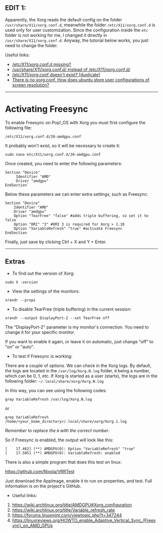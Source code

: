 ## EDIT 1: 

Apparently, the Xorg reads the default config on the folder `/usr/share/X11/xorg.conf.d`, meanwhile the folder `/etc/X11/xorg.conf.d` is used only for user customization. Since the configuration inside the `etc` folder is not working for me, I changed it directly in `/usr/share/X11/xorg.conf.d`. Anyway, the tutorial below works, you just need to change the folder.

Useful links:

- [/etc/X11/xorg.conf.d missing?](https://unix.stackexchange.com/questions/176870/etc-x11-xorg-conf-d-missing)
- [/usr/share/X11/xorg.conf.d/ instead of /etc/X11/xorg.conf.d/](https://bbs.archlinux.org/viewtopic.php?id=198719)
- [/etc/X11/xorg.conf doesn't exist? [duplicate]](https://askubuntu.com/questions/25746/etc-x11-xorg-conf-doesnt-exist)
- [There is no xorg.conf. How does ubuntu store user configurations of screen resolution?](https://askubuntu.com/questions/1122374/there-is-no-xorg-conf-how-does-ubuntu-store-user-configurations-of-screen-resol)

---

# Activating Freesync

To enable Freesync on Pop!_OS with Xorg you must first configure the following file:

`/etc/X11/xorg.conf.d/20-amdgpu.conf`

It probably won't exist, so it will be necessary to create it:

`sudo nano etc/X11/xorg.conf.d/20-amdgpu.conf`

Once created, you need to enter the following parameters:

```
Section "Device"
     Identifier "AMD"
     Driver "amdgpu"
EndSection`
```

Below these parameters we can enter extra settings, such as Freesync:

```
Section "Device"
	Identifier "AMD"
	Driver "amdgpu"
	Option "TearFree" "false" #adds triple buffering, so set it to false
	Option "DRI" "3" #DRI 3 is required for Xorg > 1.18
	Option "VariableRefresh" "true" #activate Freesync
EndSection
```

Finally, just save by clicking Ctrl + X and Y + Enter.

---

## Extras

 - To find out the version of Xorg:

`sudo X -version`

- View the settings of the monitors:

`xrandr --props`

- To disable TearFree (triple buffering) in the current session:

`xrandr --output DisplayPort-2 --set TearFree off`

The "DisplayPort-2" parameter is my monitor's connection. You need to change it for your specific monitor.

If you want to enable it again, or leave it on automatic, just change "off" to "on" or "auto".

- To test if Freesync is working:

There are a couple of options. We can check in the Xorg logs. By default, the logs are located in the `/var/log/Xorg.N.log` folder, `N` being a number, which can be 0, 1, etc. If Xorg is started as a user (startx), the logs are in the following folder: `~/.local/share/xorg/Xorg.N.log`

In this way, you can see using the following codes:

```
grep VariableRefresh /var/log/Xorg.N.log
```

or 

```
grep VariableRefresh /home/<your_home_directory>/.local/share/xorg/Xorg.1.log
```

*Remember to replace the `N` with the correct number*.

So if Freesync is enabled, the output will look like this:

```
[    17.462] (**) AMDGPU(0): Option "VariableRefresh" "true"
[    17.505] (**) AMDGPU(0): VariableRefresh: enabled
```

There is also a simple program that does this test on linux:

https://github.com/Nixola/VRRTest

Just download the AppImage, enable it to run on properties, and test. Full information is on the project's GitHub.

- Useful links:

1) https://wiki.archlinux.org/title/AMDGPU#Xorg_configuration
2) https://wiki.archlinux.org/title/Variable_refresh_rate
3) https://forums.linuxmint.com/viewtopic.php?t=347244
4) https://linuxreviews.org/HOWTO_enable_Adaptive_Vertical_Sync_(Freesync)_on_AMD_GPUs
